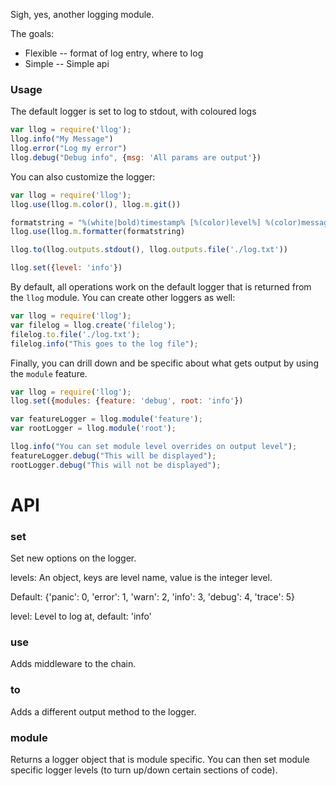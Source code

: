 Sigh, yes, another logging module.

The goals:
  * Flexible -- format of log entry, where to log
  * Simple -- Simple api

### Usage

The default logger is set to log to stdout, with coloured logs

```js
var llog = require('llog');
llog.info("My Message")
llog.error("Log my error")
llog.debug("Debug info", {msg: 'All params are output'})
```

You can also customize the logger:

```js
var llog = require('llog');
llog.use(llog.m.color(), llog.m.git())

formatstring = "%(white|bold)timestamp% [%(color)level%] %(color)message%"
llog.use(llog.m.formatter(formatstring)

llog.to(llog.outputs.stdout(), llog.outputs.file('./log.txt'))

llog.set({level: 'info'})
```

By default, all operations work on the default logger that is returned
from the `llog` module. You can create other loggers as well:

```js
var llog = require('llog');
var filelog = llog.create('filelog');
filelog.to.file('./log.txt');
filelog.info("This goes to the log file");
````

Finally, you can drill down and be specific about what gets output by
using the `module` feature.

```js
var llog = require('llog');
llog.set({modules: {feature: 'debug', root: 'info'})

var featureLogger = llog.module('feature');
var rootLogger = llog.module('root');

llog.info("You can set module level overrides on output level");
featureLogger.debug("This will be displayed");
rootLogger.debug("This will not be displayed");
```

API
===

### set

Set new options on the logger.

levels: An object, keys are level name, value is the integer level.

  Default:
    {'panic': 0, 'error': 1, 'warn': 2, 'info': 3, 'debug': 4, 'trace':
5}

level: Level to log at, default: 'info'

### use

Adds middleware to the chain.

### to

Adds a different output method to the logger.

### module

Returns a logger object that is module specific. You can then set
module specific logger levels (to turn up/down certain sections of
code).

